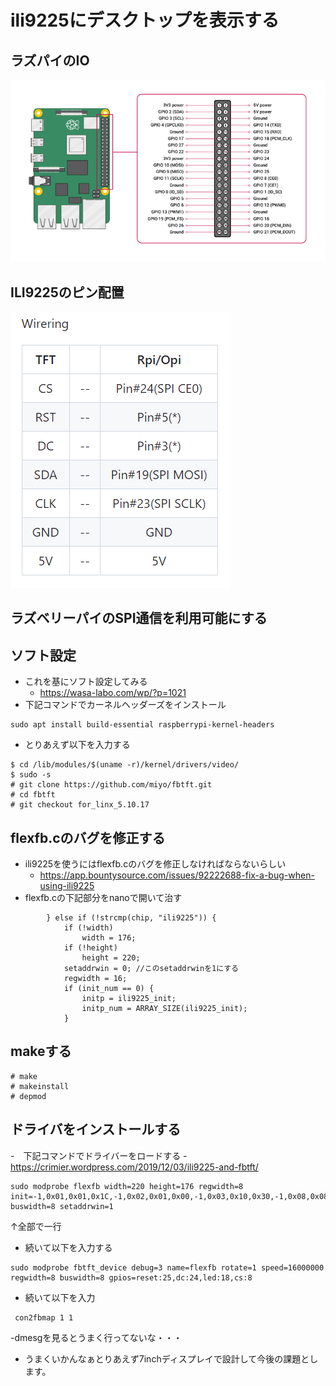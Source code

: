 # ili9225にデスクトップを表示する
## ラズパイのIO
![](20230508213253.png)

## ILI9225のピン配置
![](20230508232208.png)

## ラズベリーパイのSPI通信を利用可能にする

## ソフト設定
- これを基にソフト設定してみる
    - https://wasa-labo.com/wp/?p=1021
- 下記コマンドでカーネルヘッダーズをインストール
```
sudo apt install build-essential raspberrypi-kernel-headers
```
- とりあえず以下を入力する
```
$ cd /lib/modules/$(uname -r)/kernel/drivers/video/
$ sudo -s
# git clone https://github.com/miyo/fbtft.git
# cd fbtft
# git checkout for_linx_5.10.17
```

## flexfb.cのバグを修正する
- ili9225を使うにはflexfb.cのバグを修正しなければならないらしい
    - https://app.bountysource.com/issues/92222688-fix-a-bug-when-using-ili9225
- flexfb.cの下記部分をnanoで開いて治す
```
        } else if (!strcmp(chip, "ili9225")) {
            if (!width)
                width = 176;
            if (!height)
                height = 220;
            setaddrwin = 0; //このsetaddrwinを1にする
            regwidth = 16;
            if (init_num == 0) {
                initp = ili9225_init;
                initp_num = ARRAY_SIZE(ili9225_init);
            }
```

## makeする
```
# make
# makeinstall
# depmod
```
## ドライバをインストールする
-　下記コマンドでドライバーをロードする
    - https://crimier.wordpress.com/2019/12/03/ili9225-and-fbtft/
```
sudo modprobe flexfb width=220 height=176 regwidth=8 init=-1,0x01,0x01,0x1C,-1,0x02,0x01,0x00,-1,0x03,0x10,0x30,-1,0x08,0x08,0x08,-1,0x0C,0x00,0x00,-1,0x0F,0x08,0x01,-1,0x20,0x00,0x00,-1,0x21,0x00,0x00,-2,50,-1,0x10,0x0A,0x00,-1,0x11,0x10,0x38,-2,50,-1,0x12,0x11,0x21,-1,0x13,0x00,0x66,-1,0x14,0x5F,0x60,-1,0x30,0x00,0x00,-1,0x31,0x00,0xDB,-1,0x32,0x00,0x00,-1,0x33,0x00,0x00,-1,0x34,0x00,0xDB,-1,0x35,0x00,0x00,-1,0x36,0x00,0xAF,-1,0x37,0x00,0x00,-1,0x38,0x00,0xDB,-1,0x39,0x00,0x00,-1,0x50,0x04,0x00,-1,0x51,0x06,0x0B,-1,0x52,0x0C,0x0A,-1,0x53,0x01,0x05,-1,0x54,0x0A,0x0C,-1,0x55,0x0B,0x06,-1,0x56,0x00,0x04,-1,0x57,0x05,0x01,-1,0x58,0x0E,0x00,-1,0x59,0x00,0x0E,-2,50,-1,0x07,0x10,0x17,-3 buswidth=8 setaddrwin=1
```
↑全部で一行

- 続いて以下を入力する
```
sudo modprobe fbtft_device debug=3 name=flexfb rotate=1 speed=16000000 regwidth=8 buswidth=8 gpios=reset:25,dc:24,led:18,cs:8
```

- 続いて以下を入力
```
 con2fbmap 1 1
```

-dmesgを見るとうまく行ってないな・・・

- うまくいかんなぁとりあえず7inchディスプレイで設計して今後の課題とします。
    